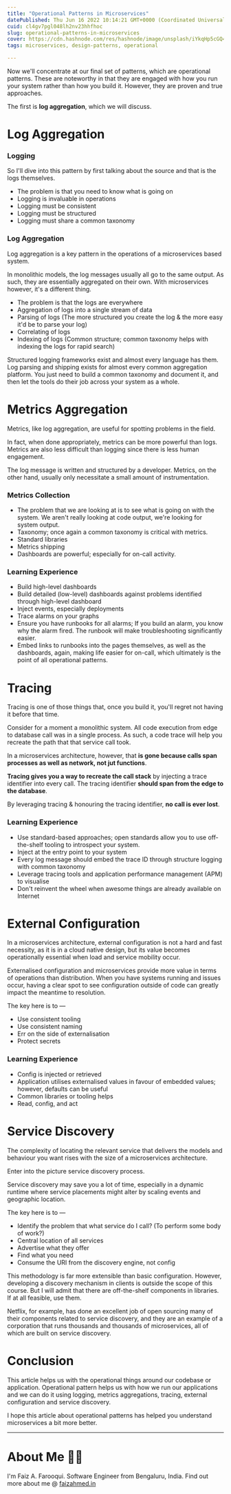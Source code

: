 ```yaml
---
title: "Operational Patterns in Microservices"
datePublished: Thu Jun 16 2022 10:14:21 GMT+0000 (Coordinated Universal Time)
cuid: cl4gv7pgl048lh2nv23hhfhoc
slug: operational-patterns-in-microservices
cover: https://cdn.hashnode.com/res/hashnode/image/unsplash/iYkqHp5cGQ4/upload/v1655374422509/AQE9eCG9U.jpeg
tags: microservices, design-patterns, operational

---
```


Now we'll concentrate at our final set of patterns, which are operational patterns. These are noteworthy in that they are engaged with how you run your system rather than how you build it. However, they are proven and true approaches. 

The first is **log aggregation**, which we will discuss.

# Log Aggregation

### Logging

So I'll dive into this pattern by first talking about the source and that is the logs themselves.

- The problem is that you need to know what is going on
- Logging is invaluable in operations
- Logging must be consistent
- Logging must be structured
- Logging must share a common taxonomy

### Log Aggregation

Log aggregation is a key pattern in the operations of a microservices based system. 

In monolithic models, the log messages usually all go to the same output. As such, they are essentially aggregated on their own. With microservices however, it's a different thing.

- The problem is that the logs are everywhere
- Aggregation of logs into a single stream of data
- Parsing of logs (The more structured you create the log & the more easy it'd be to parse your log)
- Correlating of logs
- Indexing of logs (Common structure; common taxonomy helps with indexing the logs for rapid search)

Structured logging frameworks exist and almost every language has them. Log parsing and shipping exists for almost every common aggregation platform. You just need to build a common taxonomy and document it, and then let the tools do their job across your system as a whole.

# Metrics Aggregation

Metrics, like log aggregation, are useful for spotting problems in the field.

In fact, when done appropriately, metrics can be more powerful than logs. Metrics are also less difficult than logging since there is less human engagement.

The log message is written and structured by a developer. Metrics, on the other hand, usually only necessitate a small amount of instrumentation.

### Metrics Collection

- The problem that we are looking at is to see what is going on with the system. We aren't really looking at code output, we're looking for system output.
- Taxonomy; once again a common taxonomy is critical with metrics.
- Standard libraries
- Metrics shipping
- Dashboards are powerful; especially for on-call activity.

### Learning Experience

- Build high-level dashboards
- Build detailed (low-level) dashboards against problems identified through high-level dashboard
- Inject events, especially deployments
- Trace alarms on your graphs
- Ensure you have runbooks for all alarms; If you build an alarm, you know why the alarm fired. The runbook will make troubleshooting significantly easier. 
- Embed links to runbooks into the pages themselves, as well as the dashboards, again, making life easier for on-call, which ultimately is the point of all operational patterns.

# Tracing 

Tracing is one of those things that, once you build it, you'll regret not having it before that time. 

Consider for a moment a monolithic system. All code execution from edge to database call was in a single process. As such, a code trace will help you recreate the path that that service call took. 

In a microservices architecture, however, that **is gone because calls span processes as well as network, not jut functions**.

**Tracing gives you a way to recreate the call stack** by injecting a trace identifier into every call. The tracing identifier **should span from the edge to the database**.

By leveraging tracing & honouring the tracing identifier, **no call is ever lost**.

### Learning Experience

- Use standard-based approaches; open standards allow you to use off-the-shelf tooling to introspect your system.
- Inject at the entry point to your system
- Every log message should embed the trace ID through structure logging with common taxonomy
- Leverage tracing tools and application performance management (APM) to visualise
- Don't reinvent the wheel when awesome things are already available on Internet

# External Configuration

In a microservices architecture, external configuration is not a hard and fast necessity, as it is in a cloud native design, but its value becomes operationally essential when load and service mobility occur.

Externalised configuration and microservices provide more value in terms of operations than distribution. When you have systems running and issues occur, having a clear spot to see configuration outside of code can greatly impact the meantime to resolution.

The key here is to —

- Use consistent tooling
- Use consistent naming
- Err on the side of externalisation
- Protect secrets

### Learning Experience

- Config is injected or retrieved
- Application utilises externalised values in favour of embedded values; however, defaults can be useful
- Common libraries or tooling helps
- Read, config, and act

# Service Discovery

The complexity of locating the relevant service that delivers the models and behaviour you want rises with the size of a microservices architecture. 

Enter into the picture service discovery process. 

Service discovery may save you a lot of time, especially in a dynamic runtime where service placements might alter by scaling events and geographic location. 

The key here is to —

- Identify the problem that what service do I call? (To perform some body of work?)
- Central location of all services
- Advertise what they offer
- Find what you need
- Consume the URI from the discovery engine, not config

This methodology is far more extensible than basic configuration. However, developing a discovery mechanism in clients is outside the scope of this course. But I will admit that there are off-the-shelf components in libraries. If at all feasible, use them. 

Netflix, for example, has done an excellent job of open sourcing many of their components related to service discovery, and they are an example of a corporation that runs thousands and thousands of microservices, all of which are built on service discovery.

# Conclusion

This article helps us with the operational things around our codebase or application. Operational pattern helps us with how we run our applications and we can do it using logging, metrics aggregations, tracing, external configuration and service discovery.

I hope this article about operational patterns has helped you understand microservices a bit more better.

- - -

# About Me 👨‍💻

I'm Faiz A. Farooqui. Software Engineer from Bengaluru, India. Find out more about me @ [faizahmed.in](https://faizahmed.in)